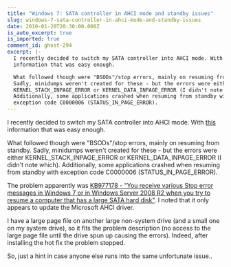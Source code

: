 ```yaml
---
title: "Windows 7: SATA controller in AHCI mode and standby issues"
slug: windows-7-sata-controller-in-ahci-mode-and-standby-issues
date: 2010-01-20T20:30:00.000Z
is_auto_excerpt: true
is_imported: true
comment_id: ghost-294
excerpt: |-
  I recently decided to switch my SATA controller into AHCI mode. With this
  information that was easy enough.

  What followed though were "BSODs"/stop errors, mainly on resuming from standby.
  Sadly, minidumps weren't created for these - but the errors were either
  KERNEL_STACK_INPAGE_ERROR or KERNEL_DATA_INPAGE_ERROR (I didn't note which).
  Additionally, some applications crashed when resuming from standby with
  exception code C0000006 (STATUS_IN_PAGE_ERROR).
---
```


I recently decided to switch my SATA controller into AHCI mode. With
[this](http://support.microsoft.com/kb/922976) information that was easy enough.

What followed though were "BSODs"/stop errors, mainly on resuming from standby.
Sadly, minidumps weren't created for these - but the errors were either
KERNEL_STACK_INPAGE_ERROR or KERNEL_DATA_INPAGE_ERROR (I didn't note which).
Additionally, some applications crashed when resuming from standby with
exception code C0000006 (STATUS_IN_PAGE_ERROR).

The problem apparently was
[KB977178 - "You receive various Stop error messages in Windows 7 or in Windows Server 2008 R2 when you try to resume a computer that has a large SATA hard disk"](http://support.microsoft.com/kb/977178).
I noted that it only appears to update the Microsoft AHCI driver.

I have a large page file on another large non-system drive (and a small one on
my system drive), so it fits the problem description (no access to the large
page file until the drive spun up causing the errors). Indeed, after installing
the hot fix the problem stopped.

So, just a hint in case anyone else runs into the same unfortunate issue..
